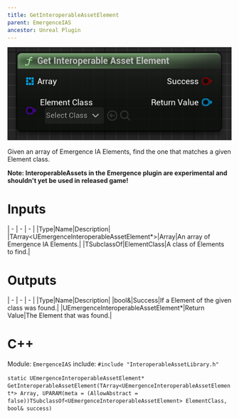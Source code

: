 ```yaml
---
title: GetInteroperableAssetElement
parent: EmergenceIAS
ancestor: Unreal Plugin
---
```


![](GetInteroperableAssetElement.PNG)

Given an array of Emergence IA Elements, find the one that matches a given Element class.

**Note: InteroperableAssets in the Emergence plugin are experimental and shouldn't yet be used in released game!**

# Inputs

| - | - | - |
|Type|Name|Description|
|TArray<UEmergenceInteroperableAssetElement\*>|Array|An array of Emergence IA Elements.|
|TSubclassOf<UEmergenceInteroperableAssetElement>|ElementClass|A class of Elements to find.|

# Outputs

| - | - | - |
|Type|Name|Description|
|bool&|Success|If a Element of the given class was found.|
|UEmergenceInteroperableAssetElement\*|Return Value|The Element that was found.|

# C++
Module: `EmergenceIAS`
include: `#include "InteroperableAssetLibrary.h"`

`static UEmergenceInteroperableAssetElement* GetInteroperableAssetElement(TArray<UEmergenceInteroperableAssetElement*> Array, UPARAM(meta = (AllowAbstract = false))TSubclassOf<UEmergenceInteroperableAssetElement> ElementClass, bool& success)`